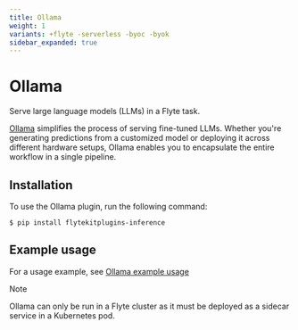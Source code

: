 ```yaml
---
title: Ollama
weight: 1
variants: +flyte -serverless -byoc -byok
sidebar_expanded: true
---
```


# Ollama

Serve large language models (LLMs) in a Flyte task.

[Ollama](https://ollama.com/) simplifies the process of serving fine-tuned LLMs.
Whether you're generating predictions from a customized model or deploying it across different hardware setups,
Ollama enables you to encapsulate the entire workflow in a single pipeline.

## Installation

To use the Ollama plugin, run the following command:

```shell
$ pip install flytekitplugins-inference
```

## Example usage

For a usage example, see [Ollama example usage](./serve_llm)

> [!NOTE]
> Ollama can only be run in a Flyte cluster as it must be deployed as a sidecar service in a Kubernetes pod.
